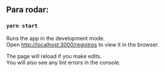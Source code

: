 ## Para rodar:

### `yarn start`

Runs the app in the development mode.\
Open [http://localhost:3000/registros](http://localhost:3000/registros) to view it in the browser.

The page will reload if you make edits.\
You will also see any lint errors in the console.
